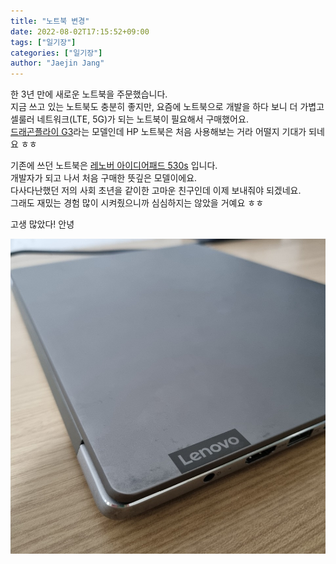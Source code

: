 ```yaml
---
title: "노트북 변경"
date: 2022-08-02T17:15:52+09:00
tags: ["일기장"]
categories: ["일기장"]
author: "Jaejin Jang"
---
```


한 3년 만에 새로운 노트북을 주문했습니다.  
지금 쓰고 있는 노트북도 충분히 좋지만, 요즘에 노트북으로 개발을 하다 보니 더 가볍고 셀룰러 네트워크(LTE, 5G)가 되는 노트북이 필요해서 구매했어요.  
[드래곤플라이 G3](https://search.shopping.naver.com/catalog/33801317624?cat_id=50000151&frm=NVSCPRO&query=g3++6W7M0PA&NaPm=ct%3Dl6c617c0%7Cci%3D558b93231d1d7d0c6573d07a6fa2cbcf9aec89ea%7Ctr%3Dsls%7Csn%3D95694%7Chk%3D1d4566283026316f1c9662023e4798f9f64d32f9)라는 모델인데 HP 노트북은 처음 사용해보는 거라 어떨지 기대가 되네요 ㅎㅎ

기존에 쓰던 노트북은 [레노버 아이디어패드 530s](https://pcsupport.lenovo.com/us/en/products/laptops-and-netbooks/500-series/530s-14ikb/81eu) 입니다.  
개발자가 되고 나서 처음 구매한 뜻깊은 모델이에요.  
다사다난했던 저의 사회 초년을 같이한 고마운 친구인데 이제 보내줘야 되겠네요.  
그래도 재밌는 경험 많이 시켜줬으니까 심심하지는 않았을 거예요 ㅎㅎ

고생 많았다! 안녕

![레노버 노트북](/old_notebook.jpeg "레노버 노트북")